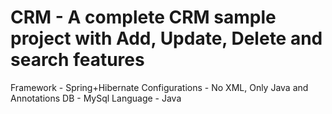 # CRM - A complete CRM sample project with Add, Update, Delete and search features
Framework - Spring+Hibernate 
Configurations - No XML, Only Java and Annotations 
DB - MySql 
Language - Java
